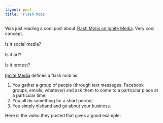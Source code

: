 ```yaml
---
layout: post
title: 'Flash Mobs'
---
```

Was just reading a cool post about <a href="http://www.ignitesocialmedia.com/what-is-a-flash-mob/">Flash Mobs on Ignite Media</a>. Very cool concept.<br /><br />Is it social media?<br /><br />Is it art?<br /><br />Is it protest?<br /><br /><a href="http://www.ignitesocialmedia.com">Ignite Media</a> defines a flash mob as:<br /><ol class="mainlist"><li>You gather a group of people (through text messages, Facebook groups, emails, whatever) and ask them to come to a particular place at a particular time; </li><li>You all do something for a short period; </li><li>You simply disband and go about your business. </li></ol>Here is the video they posted that gives a good example:<br /><br /><object height="355" width="425"><param name="movie" value="http://www.youtube.com/v/jwMj3PJDxuo&amp;rel=1&amp;border=0"><param name="wmode" value="transparent"><embed src="http://www.youtube.com/v/jwMj3PJDxuo&amp;rel=1&amp;border=0" type="application/x-shockwave-flash" wmode="transparent" height="355" width="425"></embed></object><br />